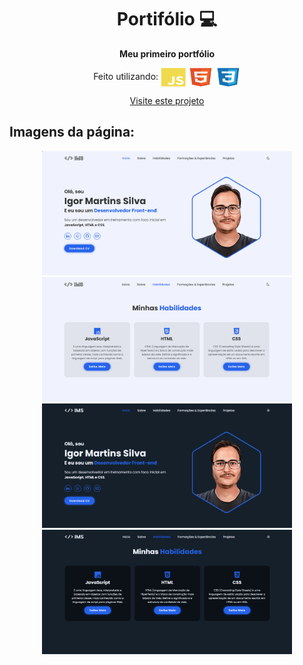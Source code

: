 <h1 align="center" style="font-weight: bold;">Portifólio 💻</h1>

<p align="center">
    <b>Meu primeiro portfólio</b><br>

<div align="center">
   Feito utilizando:  <img align="center" alt="JS" height="30" width="40" src="https://raw.githubusercontent.com/devicons/devicon/master/icons/javascript/javascript-plain.svg">
    <img align="center" alt="HTML" height="30" width="40" src="https://raw.githubusercontent.com/devicons/devicon/master/icons/html5/html5-original.svg">
    <img align="center" alt="CSS" height="30" width="40" src="https://raw.githubusercontent.com/devicons/devicon/master/icons/css3/css3-original.svg">
</div>
</p>

<p align="center">
     <a href="https://igor12dev.vercel.app">Visite este projeto</a>
</p>

## Imagens da página:

<p align="center">
    <img src="./Imgs/homeImg.png" alt="home" width="400px">
    <img src="./Imgs/habilidadesImg.png" alt="home" width="400px">
    <img src="./Imgs/homeImgDark.png" alt="home" width="400px">
    <img src="./Imgs/habilidadesImgDark.png" alt="home" width="400px">
</p>
